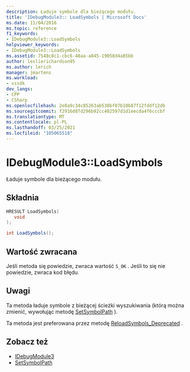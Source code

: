 ```yaml
---
description: Ładuje symbole dla bieżącego modułu.
title: 'IDebugModule3:: LoadSymbols | Microsoft Docs'
ms.date: 11/04/2016
ms.topic: reference
f1_keywords:
- IDebugModule3::LoadSymbols
helpviewer_keywords:
- IDebugModule3::LoadSymbols
ms.assetid: 7548c8c1-cbc6-48aa-a845-19058d4a85bb
author: leslierichardson95
ms.author: lerich
manager: jmartens
ms.workload:
- vssdk
dev_langs:
- CPP
- CSharp
ms.openlocfilehash: 2e8a9c34c85263ab538bf07b10b87f12fddf12db
ms.sourcegitcommit: f2916d8fd296b92cc402597d1d1eecda4f6cccbf
ms.translationtype: MT
ms.contentlocale: pl-PL
ms.lasthandoff: 03/25/2021
ms.locfileid: "105065518"
---
```

# <a name="idebugmodule3loadsymbols"></a>IDebugModule3::LoadSymbols
Ładuje symbole dla bieżącego modułu.

## <a name="syntax"></a>Składnia

```cpp
HRESULT LoadSymbols(
   void
);
```

```csharp
int LoadSymbols();
```

## <a name="return-value"></a>Wartość zwracana
 Jeśli metoda się powiedzie, zwraca wartość `S_OK` . Jeśli to się nie powiedzie, zwraca kod błędu.

## <a name="remarks"></a>Uwagi
 Ta metoda ładuje symbole z bieżącej ścieżki wyszukiwania (którą można zmienić, wywołując metodę [SetSymbolPath](../../../extensibility/debugger/reference/idebugengine3-setsymbolpath.md) ).

 Ta metoda jest preferowana przez metodę [ReloadSymbols_Deprecated](../../../extensibility/debugger/reference/idebugmodule2-reloadsymbols-deprecated.md) .

## <a name="see-also"></a>Zobacz też
- [IDebugModule3](../../../extensibility/debugger/reference/idebugmodule3.md)
- [SetSymbolPath](../../../extensibility/debugger/reference/idebugengine3-setsymbolpath.md)
